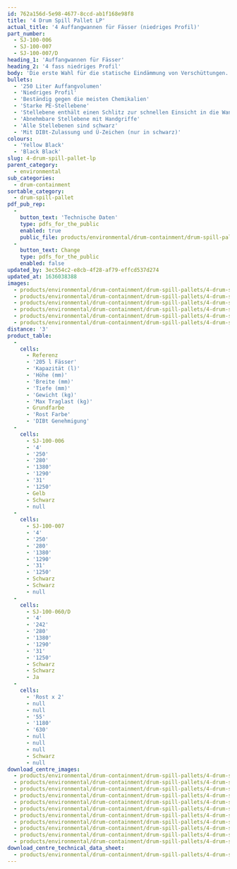 ```yaml
---
id: 762a156d-5e98-4677-8ccd-ab1f168e98f8
title: '4 Drum Spill Pallet LP'
actual_title: '4 Auffangwannen für Fässer (niedriges Profil)'
part_number:
  - SJ-100-006
  - SJ-100-007
  - SJ-100-007/D
heading_1: 'Auffangwannen für Fässer'
heading_2: '4 fass niedriges Profil'
body: 'Die erste Wahl für die statische Eindämmung von Verschüttungen. Ideal für die Arbeit mit Fässern, die Flüssigkeiten und gefährliche Chemikalien enthalten.'
bullets:
  - '250 Liter Auffangvolumen'
  - 'Niedriges Profil'
  - 'Beständig gegen die meisten Chemikalien'
  - 'Starke PE-Stellebene'
  - 'Stellebene enthält einen Schlitz zur schnellen Einsicht in die Wanne'
  - 'Abnehmbare Stellebene mit Handgriffe'
  - 'Alle Stellebenen sind schwarz'
  - 'Mit DIBt-Zulassung und Ü-Zeichen (nur in schwarz)'
colours:
  - 'Yellow Black'
  - 'Black Black'
slug: 4-drum-spill-pallet-lp
parent_category:
  - environmental
sub_categories:
  - drum-containment
sortable_category:
  - drum-spill-pallet
pdf_pub_rep:
  -
    button_text: 'Technische Daten'
    type: pdfs_for_the_public
    enabled: true
    public_file: products/environmental/drum-containment/drum-spill-pallets/4-drum-spill-pallet-lp/pdf-lr/EV-Spill-Pallet-(4-Drum-250-l)-TD_DE.pdf
  -
    button_text: Change
    type: pdfs_for_the_public
    enabled: false
updated_by: 3ec554c2-e8cb-4f28-af79-effcd537d274
updated_at: 1636038388
images:
  - products/environmental/drum-containment/drum-spill-pallets/4-drum-spill-pallet-lp/images-lr/SJ-100-006_04.jpg
  - products/environmental/drum-containment/drum-spill-pallets/4-drum-spill-pallet-lp/images-lr/SJ-100-006_01.jpg
  - products/environmental/drum-containment/drum-spill-pallets/4-drum-spill-pallet-lp/images-lr/SJ-100-006_02.jpg
  - products/environmental/drum-containment/drum-spill-pallets/4-drum-spill-pallet-lp/images-lr/SJ-100-007_01.jpg
  - products/environmental/drum-containment/drum-spill-pallets/4-drum-spill-pallet-lp/images-lr/SJ-100-007_02.jpg
  - products/environmental/drum-containment/drum-spill-pallets/4-drum-spill-pallet-lp/images-lr/SJ-100-007_03.jpg
distance: '3'
product_table:
  -
    cells:
      - Referenz
      - '205 l Fässer'
      - 'Kapazität (l)'
      - 'Höhe (mm)'
      - 'Breite (mm)'
      - 'Tiefe (mm)'
      - 'Gewicht (kg)'
      - 'Max Traglast (kg)'
      - Grundfarbe
      - 'Rost Farbe'
      - 'DIBt Genehmigung'
  -
    cells:
      - SJ-100-006
      - '4'
      - '250'
      - '280'
      - '1380'
      - '1290'
      - '31'
      - '1250'
      - Gelb
      - Schwarz
      - null
  -
    cells:
      - SJ-100-007
      - '4'
      - '250'
      - '280'
      - '1380'
      - '1290'
      - '31'
      - '1250'
      - Schwarz
      - Schwarz
      - null
  -
    cells:
      - SJ-100-060/D
      - '4'
      - '242'
      - '280'
      - '1380'
      - '1290'
      - '31'
      - '1250'
      - Schwarz
      - Schwarz
      - Ja
  -
    cells:
      - 'Rost x 2'
      - null
      - null
      - '55'
      - '1180'
      - '630'
      - null
      - null
      - null
      - Schwarz
      - null
download_centre_images:
  - products/environmental/drum-containment/drum-spill-pallets/4-drum-spill-pallet-lp/images-hr/SJ-100-006_01.jpg
  - products/environmental/drum-containment/drum-spill-pallets/4-drum-spill-pallet-lp/images-hr/SJ-100-006_02.jpg
  - products/environmental/drum-containment/drum-spill-pallets/4-drum-spill-pallet-lp/images-hr/SJ-100-006_03.jpg
  - products/environmental/drum-containment/drum-spill-pallets/4-drum-spill-pallet-lp/images-hr/SJ-100-006_04.jpg
  - products/environmental/drum-containment/drum-spill-pallets/4-drum-spill-pallet-lp/images-hr/SJ-100-006_05.jpg
  - products/environmental/drum-containment/drum-spill-pallets/4-drum-spill-pallet-lp/images-hr/SJ-100-007_01.jpg
  - products/environmental/drum-containment/drum-spill-pallets/4-drum-spill-pallet-lp/images-hr/SJ-100-007_02.jpg
  - products/environmental/drum-containment/drum-spill-pallets/4-drum-spill-pallet-lp/images-hr/SJ-100-007_03.jpg
  - products/environmental/drum-containment/drum-spill-pallets/4-drum-spill-pallet-lp/images-hr/SJ-100-007_04.jpg
  - products/environmental/drum-containment/drum-spill-pallets/4-drum-spill-pallet-lp/images-hr/SJ-100-007_05.jpg
  - products/environmental/drum-containment/drum-spill-pallets/4-drum-spill-pallet-lp/images-hr/SJ-100-007_06.jpg
download_centre_technical_data_sheet:
  - products/environmental/drum-containment/drum-spill-pallets/4-drum-spill-pallet-lp/pdf-hr/EV-Spill-Pallet-(4-Drum-250-l)-TD_DE.pdf
---
```

